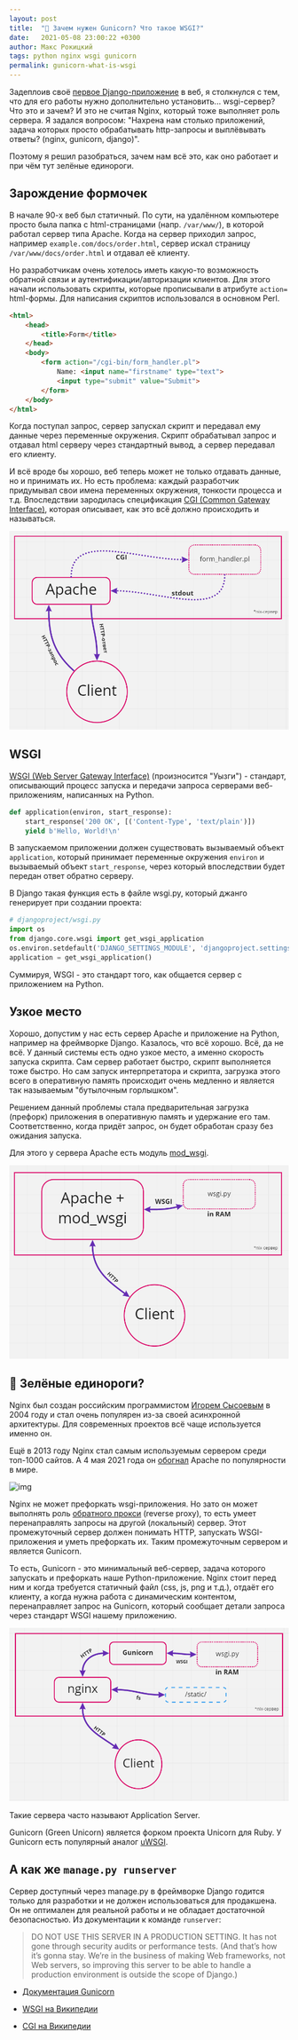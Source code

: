 ```yaml
---
layout: post
title:  "🦄 Зачем нужен Gunicorn? Что такое WSGI?"
date:   2021-05-08 23:00:22 +0300
author: Макс Рокицкий
tags: python nginx wsgi gunicorn
permalink: gunicorn-what-is-wsgi
---
```


Задеплоив своё [первое Django-приложение](https://pysnippets.ru/) в веб, я столкнулся с тем, что для его работы нужно дополнительно установить... wsgi-сервер? Что это и зачем? И это не считая Nginx, который тоже выполняет роль сервера. Я задался вопросом: "Нахрена нам столько приложений, задача которых просто обрабатывать http-запросы и выплёвывать ответы? (nginx, gunicorn, django)".

Поэтому я решил разобраться, зачем нам всё это, как оно работает и при чём тут зелёные единороги.

<!--more-->

## Зарождение формочек

В начале 90-х веб был статичный. По сути, на удалённом компьютере просто была папка с html-страницами (напр. `/var/www/`), в которой работал сервер типа Apache. Когда на сервер приходил запрос, например `example.com/docs/order.html`, сервер искал страницу `/var/www/docs/order.html` и отдавал её клиенту. 

Но разработчикам очень хотелось иметь какую-то возможность обратной связи и аутентификации/авторизации клиентов. Для этого начали использовать скрипты, которые прописывали в атрибуте `action=` html-формы. Для написания скриптов использовался в основном Perl.

```html
<html>
    <head>
    	<title>Form</title>
    </head>
    <body>
        <form action="/cgi-bin/form_handler.pl">
            Name: <input name="firstname" type="text">
            <input type="submit" value="Submit">
        </form>
    </body>
</html>
```

Когда поступал запрос, сервер запускал скрипт и передавал ему данные через переменные окружения. Скрипт обрабатывал запрос и отдавал html серверу через стандартный вывод, а сервер передавал его клиенту.

И всё вроде бы хорошо, веб теперь может не только отдавать данные, но и принимать их. Но есть проблема: каждый разработчик придумывал свои имена переменных окружения, тонкости процесса и т.д. Впоследствии зародилась спецификация [CGI (Common Gateway Interface)](https://en.wikipedia.org/wiki/Common_Gateway_Interface), которая описывает, как это всё должно происходить и называться.

![image-20210508220404857](../assets/images/image-20210508220404857.png)

## WSGI

[WSGI (Web Server Gateway Interface)](https://en.wikipedia.org/wiki/Web_Server_Gateway_Interface) (произносится "Уызги") - стандарт, описывающий процесс запуска и передачи запроса серверами веб-приложениям, написанных на Python. 

```python
def application(environ, start_response):
    start_response('200 OK', [('Content-Type', 'text/plain')])
    yield b'Hello, World!\n'
```

В запускаемом приложении должен существовать вызываемый объект `application`, который принимает переменные окружения `environ` и вызываемый объект `start_response`, через который впоследствии будет передан ответ обратно серверу.

В Django такая функция есть в файле wsgi.py, который джанго генерирует при создании проекта:

```python
# djangoproject/wsgi.py
import os
from django.core.wsgi import get_wsgi_application
os.environ.setdefault('DJANGO_SETTINGS_MODULE', 'djangoproject.settings')
application = get_wsgi_application()
```

Суммируя, WSGI - это стандарт того, как общается сервер с приложением на Python.

## Узкое место

Хорошо, допустим у нас есть сервер Apache и приложение на Python, например на фреймворке Django. Казалось, что всё хорошо. Всё, да не всё. У данный системы есть одно узкое место, а именно скорость запуска скрипта. Сам сервер работает быстро, скрипт выполняется тоже быстро. Но сам запуск интерпретатора и скрипта, загрузка этого всего в оперативную память происходит очень медленно и является так называемым "бутылочным горлышком". 

Решением данный проблемы стала предварительная загрузка (префорк) приложения в оперативную память и удержание его там. Соответственно, когда придёт запрос, он будет обработан сразу без ожидания запуска.

Для этого у сервера Apache есть модуль [mod_wsgi](https://ru.wikipedia.org/wiki/Mod_wsgi). 

![image-20210508220853870](../assets/images/image-20210508220853870.png)

## 🦄 Зелёные единороги?

Nginx был создан российским программистом [Игорем Сысоевым](https://ru.wikipedia.org/wiki/%D0%A1%D1%8B%D1%81%D0%BE%D0%B5%D0%B2,_%D0%98%D0%B3%D0%BE%D1%80%D1%8C_%D0%92%D0%BB%D0%B0%D0%B4%D0%B8%D0%BC%D0%B8%D1%80%D0%BE%D0%B2%D0%B8%D1%87_(%D0%BF%D1%80%D0%BE%D0%B3%D1%80%D0%B0%D0%BC%D0%BC%D0%B8%D1%81%D1%82)) в 2004 году и стал очень популярен из-за своей асинхронной архитектуры. Для современных проектов всё чаще используется именно он.

Ещё в 2013 году Nginx стал самым используемым сервером среди топ-1000 сайтов. А 4 мая 2021 года он [обогнал](https://w3techs.com/blog/entry/nginx_is_now_the_most_popular_web_server_overtaking_apache) Apache по популярности в мире. 

![img](https://w3techs.com/pictures/web_server_202105.png)

Nginx не может префоркать wsgi-приложения. Но зато он может выполнять роль [обратного прокси](https://ru.wikipedia.org/wiki/%D0%9E%D0%B1%D1%80%D0%B0%D1%82%D0%BD%D1%8B%D0%B9_%D0%BF%D1%80%D0%BE%D0%BA%D1%81%D0%B8) (reverse proxy), то есть умеет перенаправлять запросы на другой (локальный) сервер. Этот промежуточный сервер должен понимать HTTP, запускать WSGI-приложения и уметь префоркать их. Таким промежуточным сервером и является Gunicorn.

То есть, Gunicorn - это минимальный веб-сервер, задача которого запускать и префоркать наше Python-приложение. Nginx стоит перед ним и когда требуется статичный файл (css, js, png и т.д.), отдаёт его клиенту, а когда нужна работа с динамическим контентом, перенаправляет запрос на Gunicorn, который сообщает детали запроса через стандарт WSGI нашему приложению.

![image-20210508223141717](../assets/images/image-20210508223141717.png)

Такие сервера часто называют Application Server.

Gunicorn (Green Unicorn) является форком проекта Unicorn для Ruby. У Gunicorn есть популярный аналог [uWSGI](https://uwsgi-docs.readthedocs.io/en/latest/).

## А как же `manage.py runserver`

Сервер доступный через manage.py в фреймворке Django годится только для разработки и не должен использоваться для продакшена. Он не оптимален для реальной работы и не обладает достаточной безопасностью. Из документации к команде `runserver`:

> DO NOT USE THIS SERVER IN A PRODUCTION SETTING. It has not gone through security audits or performance tests. (And that’s how it’s gonna stay. We’re in the business of making Web frameworks, not Web servers, so improving this server to be able to handle a production environment is outside the scope of Django.)

* [Документация Gunicorn](https://docs.gunicorn.org/en/latest/index.html)

* [WSGI на Википедии](https://ru.wikipedia.org/wiki/WSGI)

* [CGI на Википедии](https://en.wikipedia.org/wiki/Common_Gateway_Interface)

  

